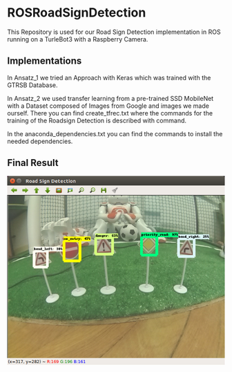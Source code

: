 # ROSRoadSignDetection
This Repository is used for our Road Sign Detection implementation in ROS running on a TurleBot3 with a Raspberry Camera.

## Implementations

In Ansatz_1 we tried an Approach with Keras which was trained with the GTRSB Database.

In Ansatz_2 we used transfer learning from a pre-trained SSD MobileNet with a Dataset composed of Images from Google and images we made ourself. There you can find create_tfrec.txt where the commands for the training of the Roadsign Detection is described with command.

In the anaconda_dependencies.txt you can find the commands to install the needed dependencies.

## Final Result

![Preview](Final_Result.png)
